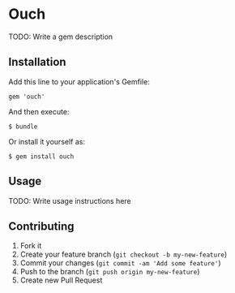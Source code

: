 # Ouch

TODO: Write a gem description

## Installation

Add this line to your application's Gemfile:

    gem 'ouch'

And then execute:

    $ bundle

Or install it yourself as:

    $ gem install ouch

## Usage

TODO: Write usage instructions here

## Contributing

1. Fork it
2. Create your feature branch (`git checkout -b my-new-feature`)
3. Commit your changes (`git commit -am 'Add some feature'`)
4. Push to the branch (`git push origin my-new-feature`)
5. Create new Pull Request
